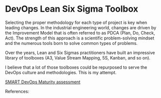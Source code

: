 # DevOps Lean Six Sigma Toolbox

Selecting the proper methodology for each type of project is key when leading changes. In the industrial engineering world, changes are driven by the Improvement Model that is often referred to as PDCA (Plan, Do, Check, Act). The strength of this approach is a scientific problem-solving mindset and the numerous tools born to solve common types of problems.

Over the years, Lean and Six Sigmas practitioners have built an impressive library of toolboxes (A3,
Value Stream Mapping, 5S, Kanban, and so on).

I believe that a lot of those toolboxes could be repurposed to serve the DevOps culture and methodologies. This is my attempt.

[SMART DevOps Maturity assessment](./SMART_Devops_Maturity_Assessment/Readme.md)


References:
[](https://www.parkavenuesolutions.com/what-is-kata)